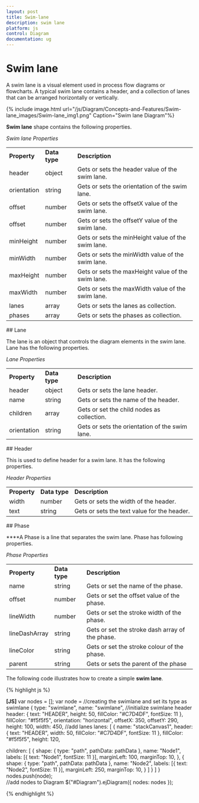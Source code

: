 ```yaml
---
layout: post
title: Swim-lane
description: swim lane 
platform: js
control: Diagram
documentation: ug
---
```


# Swim lane 

A swim lane is a visual element used in process flow diagrams or flowcharts. A typical swim lane contains a header, and a collection of lanes that can be arranged horizontally or vertically.

{% include image.html url="/js/Diagram/Concepts-and-Features/Swim-lane_images/Swim-lane_img1.png" Caption="Swim lane Diagram"%}

**Swim lane** shape contains the following properties.

_Swim lane Properties_

<table>
<tr>
<td>
<b>Property</b></td><td>
<b>Data type</b></td><td>
<b>Description</b></td></tr>
<tr>
<td>
header</td><td>
object</td><td>
Gets or sets the header value of the swim lane.</td></tr>
<tr>
<td>
orientation</td><td>
string</td><td>
Gets or sets the orientation of the swim lane.</td></tr>
<tr>
<td>
offset</td><td>
number</td><td>
Gets or sets the offsetX value of the swim lane.</td></tr>
<tr>
<td>
offset</td><td>
number</td><td>
Gets or sets the offsetY value of the swim lane.</td></tr>
<tr>
<td>
minHeight</td><td>
number</td><td>
Gets or sets the minHeight value of the swim lane.</td></tr>
<tr>
<td>
minWidth</td><td>
number</td><td>
Gets or sets the minWidth value of the swim lane.</td></tr>
<tr>
<td>
maxHeight</td><td>
number</td><td>
Gets or sets the maxHeight value of the swim lane.</td></tr>
<tr>
<td>
maxWidth</td><td>
number</td><td>
Gets or sets the maxWidth value of the swim lane.</td></tr>
<tr>
<td>
lanes</td><td>
array</td><td>
Gets or sets the lanes as collection.</td></tr>
<tr>
<td>
phases</td><td>
array</td><td>
Gets or sets the phases as collection.</td></tr>
</table>
## Lane

The lane is an object that controls the diagram elements in the swim lane. Lane has the following properties.

_Lane Properties_

<table>
<tr>
<td>
<b>Property</b></td><td>
<b>Data type</b></td><td>
<b>Description</b></td></tr>
<tr>
<td>
header</td><td>
object</td><td>
Gets or sets the lane header.</td></tr>
<tr>
<td>
name</td><td>
string</td><td>
Gets or sets the name of the header.</td></tr>
<tr>
<td>
children</td><td>
array</td><td>
Gets or set the child nodes as collection.</td></tr>
<tr>
<td>
orientation</td><td>
string</td><td>
Gets or sets the orientation of the swim lane.</td></tr>
</table>
## Header

This is used to define header for a swim lane. It has the following properties.

_Header Properties_

<table>
<tr>
<td>
<b>Property</b></td><td>
<b>Data type</b></td><td>
<b>Description</b></td></tr>
<tr>
<td>
width</td><td>
number</td><td>
Gets or sets the width of the header.</td></tr>
<tr>
<td>
text</td><td>
string</td><td>
Gets or sets the text value for the header.</td></tr>
</table>
## Phase

****A Phase is a line that separates the swim lane. Phase has following properties.

_Phase Properties_

<table>
<tr>
<td>
<b>Property</b></td><td>
<b>Data type</b></td><td>
<b>Description</b></td></tr>
<tr>
<td>
name</td><td>
string</td><td>
Gets or set the name of the phase.</td></tr>
<tr>
<td>
offset</td><td>
number</td><td>
Gets or set the offset value of the phase.</td></tr>
<tr>
<td>
lineWidth</td><td>
number</td><td>
Gets or set the stroke width of the phase.</td></tr>
<tr>
<td>
lineDashArray</td><td>
string</td><td>
Gets or set the stroke dash array of the phase.</td></tr>
<tr>
<td>
lineColor</td><td>
string</td><td>
Gets or set the stroke colour of the phase.</td></tr>
<tr>
<td>
parent</td><td>
string</td><td>
Gets or sets the parent of the phase</td></tr>
</table>


The following code illustrates how to create a simple **swim lane**.

{% highlight js %}

**[JS]**
var nodes = [];
var node =
//creating the swimlane and set its type as swimlane
{
type: "swimlane",
name: "swimlane",
//initialize swimlane header
header: {
    text: "HEADER",
    height: 50,
    fillColor: "#C7D4DF",
    fontSize: 11
},
fillColor: "#f5f5f5",
orientation: "horizontal",
offsetX: 350,
offsetY: 290,
height: 100,
width: 450,
//add lanes
lanes: [
         {
         	name: "stackCanvas1",
        	header: {
         	text: "HEADER",
         	width: 50,
         	fillColor: "#C7D4DF",
         	fontSize: 11
         	},
       	fillColor: "#f5f5f5",
        	height: 120,

children: [
         	{
           	shape: { type: "path", pathData: pathData },
           	name: "Node1",
           	labels: [{ text: "Node1", fontSize: 11 }],
           	marginLeft: 100,
           	marginTop: 10,
           },
           {
             	shape: { type: "path", pathData: pathData },
             	name: "Node2",
             	labels: [{ text: "Node2", fontSize: 11 }],
             	marginLeft: 250,
             	marginTop: 10,
            }
          ]
      }
   ]
}
nodes.push(node);   
//add nodes to Diagram
$("#Diagram").ejDiagram({
    nodes: nodes
}); 



{% endhighlight %}



